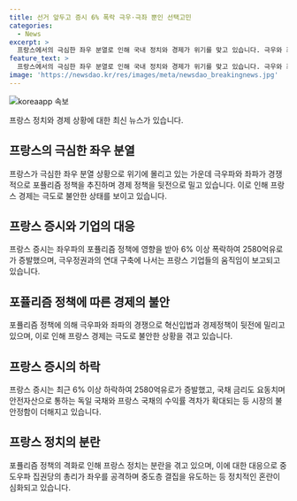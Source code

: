 ```yaml
---
title: 선거 앞두고 증시 6% 폭락 극우·극좌 뿐인 선택고민
categories:
  - News
excerpt: >
  프랑스에서의 극심한 좌우 분열로 인해 국내 정치와 경제가 위기를 맞고 있습니다. 극우와 좌파가 경쟁적으로 포퓰리즘 정책을 제안하며 정부의 재정을 압박하고 있습니다. 이러한 상황에서 프랑스 증시는 6% 이상 폭락하며 우려가 증폭되고 있습니다. 극우파와 좌파의 포퓰리즘 공약에 재정 대안이 없어 경제계에서 우려가 커지고 있으며, 국민들의 정치적 요동으로 인해 프랑스 경제는 극도로 불안한 모습을 보이고 있습니다.
feature_text: >
  프랑스에서의 극심한 좌우 분열로 인해 국내 정치와 경제가 위기를 맞고 있습니다. 극우와 좌파가 경쟁적으로 포퓰리즘 정책을 제안하며 정부의 재정을 압박하고 있습니다. 이러한 상황에서 프랑스 증시는 6% 이상 폭락하며 우려가 증폭되고 있습니다. 극우파와 좌파의 포퓰리즘 공약에 재정 대안이 없어 경제계에서 우려가 커지고 있으며, 국민들의 정치적 요동으로 인해 프랑스 경제는 극도로 불안한 모습을 보이고 있습니다.
image: 'https://newsdao.kr/res/images/meta/newsdao_breakingnews.jpg'
---
```


<p><img src="https://newsdao.kr/res/images/meta/newsdao_breakingnews.jpg" alt="koreaapp 속보" /></p>

<p>프랑스 정치와 경제 상황에 대한 최신 뉴스가 있습니다. </p>

<h2 data-ke-size="size26">프랑스의 극심한 좌우 분열</h2>

<p data-ke-size="size16">프랑스가 극심한 좌우 분열 상황으로 위기에 몰리고 있는 가운데 극우파와 좌파가 경쟁적으로 포퓰리즘 정책을 추진하며 경제 정책을 뒷전으로 밀고 있습니다. 이로 인해 프랑스 경제는 극도로 불안한 상태를 보이고 있습니다.</p>

<h2 data-ke-size="size26">프랑스 증시와 기업의 대응</h2>

<p data-ke-size="size16">프랑스 증시는 좌우파의 포퓰리즘 정책에 영향을 받아 6% 이상 폭락하여 2580억유로가 증발했으며, 극우정권과의 연대 구축에 나서는 프랑스 기업들의 움직임이 보고되고 있습니다.</p>

<h2 data-ke-size="size26">포퓰리즘 정책에 따른 경제의 불안</h2>

<p data-ke-size="size16">포퓰리즘 정책에 의해 극우파와 좌파의 경쟁으로 혁신입법과 경제정책이 뒷전에 밀리고 있으며, 이로 인해 프랑스 경제는 극도로 불안한 상황을 겪고 있습니다.</p>

<h2 data-ke-size="size26">프랑스 증시의 하락</h2>

<p data-ke-size="size16">프랑스 증시는 최근 6% 이상 하락하여 2580억유로가 증발했고, 국채 금리도 요동치며 안전자산으로 통하는 독일 국채와 프랑스 국채의 수익률 격차가 확대되는 등 시장의 불안정함이 더해지고 있습니다.</p>

<h2 data-ke-size="size26">프랑스 정치의 분란</h2>

<p data-ke-size="size16">포퓰리즘 정책의 격화로 인해 프랑스 정치는 분란을 겪고 있으며, 이에 대한 대응으로 중도우파 집권당의 총리가 좌우를 공격하며 중도층 결집을 유도하는 등 정치적인 혼란이 심화되고 있습니다.</p>

